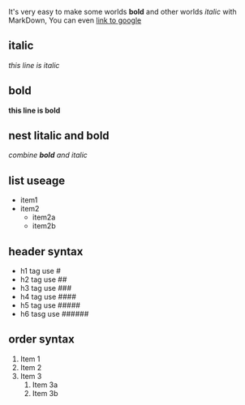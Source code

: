 It's very easy to make some worlds **bold** and other worlds *italic* with MarkDown, You can even [link to google](http://google.com)

## italic
*this line is italic*

## bold
**this line is bold**

## nest litalic and bold
*combine **bold** and italic*

## list useage
* item1
* item2
  * item2a
  * item2b

## header syntax
 * h1 tag use #
 * h2 tag use ##
 * h3 tag use ###
 * h4 tag use ####
 * h5 tag use #####
 * h6 tasg use ######

## order syntax
1. Item 1
1. Item 2
1. Item 3
   1. Item 3a
   1. Item 3b
